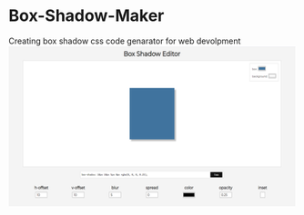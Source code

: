 # Box-Shadow-Maker
Creating box shadow css code genarator for web devolpment
![Box Shadow Maker](/preview.png)
